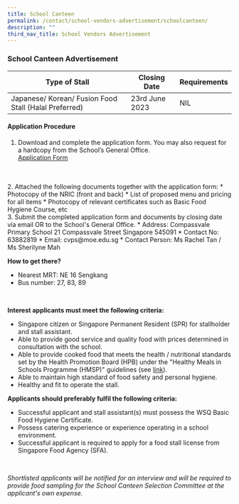 ```yaml
---
title: School Canteen
permalink: /contact/school-vendors-advertisement/schoolcanteen/
description: ""
third_nav_title: School Vendors Advertisement
---
```

### School Canteen Advertisement



| Type of Stall  | Closing Date | Requirements |
| -------- | -------- | -------- |
| Japanese/ Korean/ Fusion Food Stall (Halal Preferred)     | 23rd June 2023    | NIL     |



#### **Application Procedure**

1. Download and complete the application form. You may also request for a hardcopy from the School’s General Office. <br>
[Application Form](/files/application%20for%20canteen%20stall%20in%20existing%20school.pdf)
<br>
<br>
2. Attached the following documents together with the application form: 
* Photocopy of the NRIC (front and back)
* List of proposed menu and pricing for all items
* Photocopy of relevant certificates such as Basic Food Hygiene Course, etc
<br>
3. Submit the completed application form and documents by closing date via email OR to the School's General Office.
* Address: Compassvale Primary School
21 Compassvale Street
Singapore 545091
* Contact No: 63882819
* Email: cvps@moe.edu.sg
* Contact Person: Ms Rachel Tan / Ms Sherilyne Mah    <br>

**How to get there?**
* Nearest MRT: NE 16 Sengkang
* Bus number: 27, 83, 89 
<br>

**Interest applicants must meet the following criteria:**
* Singapore citizen or Singapore Permanent Resident (SPR) for stallholder and stall assistant.
* Able to provide good service and quality food with prices determined in consultation with the school.
* Able to provide cooked food that meets the health / nutritional standards set by the Health Promotion Board (HPB) under the "Healthy Meals in Schools Programme (HMSP)" guidelines (see [link](https://www.hpb.gov.sg/schools/school-programmes/healthy-meals-in-schools-programme)).
* Able to maintain high standard of food safety and personal hygiene.
* Healthy and fit to operate the stall. <br>


**Applicants should preferably fulfil the following criteria:**
* Successful applicant and stall assistant(s) must possess the WSQ Basic Food Hygiene Certificate.
* Possess catering experience or experience operating in a school environment.
* Successful applicant is required to apply for a food stall license from Singapore Food Agency (SFA). 
<br>

*Shortlisted applicants will be notified for an interview and will be required to provide food sampling for the School Canteen Selection Committee at the applicant's own expense.*
